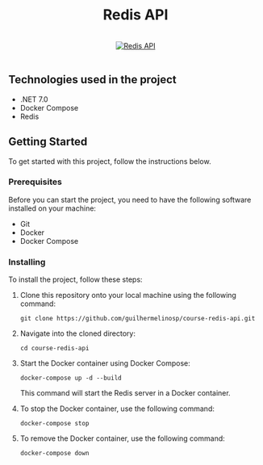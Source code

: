 # <div align="center"> Redis API </div>

</br>

<div align="center">
  <a href="https://www.youtube.com/watch?v=GgyizgXwXAg" target="">
    <img src="https://i.ytimg.com/vi/GgyizgXwXAg/hqdefault.jpg?sqp=-oaymwEcCNACELwBSFXyq4qpAw4IARUAAIhCGAFwAcABBg==&rs=AOn4CLDYBOkqWxHpm8j8JoCLqBlRl789ng" alt="Redis API">
  </a>
</div>

</br>

## Technologies used in the project

- .NET 7.0
- Docker Compose
- Redis

## Getting Started

To get started with this project, follow the instructions below.

### Prerequisites

Before you can start the project, you need to have the following software installed on your machine:

- Git
- Docker
- Docker Compose

### Installing

To install the project, follow these steps:

1. Clone this repository onto your local machine using the following command:

   ```shell
   git clone https://github.com/guilhermelinosp/course-redis-api.git
   ```

2. Navigate into the cloned directory:

   ```shell
   cd course-redis-api
   ```

3. Start the Docker container using Docker Compose:

   ```shell
   docker-compose up -d --build
   ```

   This command will start the Redis server in a Docker container.

4. To stop the Docker container, use the following command:

   ```shell
   docker-compose stop
   ```

5. To remove the Docker container, use the following command:

   ```shell
   docker-compose down
   ```
